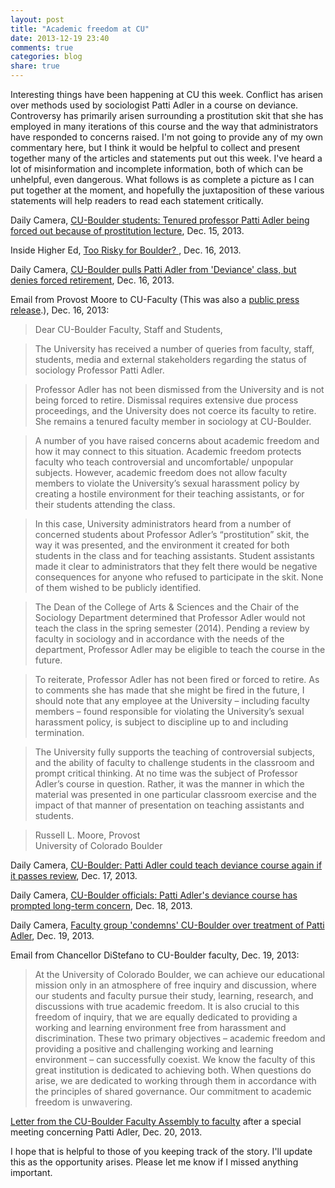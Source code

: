 ```yaml
---
layout: post
title: "Academic freedom at CU"
date: 2013-12-19 23:40
comments: true
categories: blog
share: true
---
```


Interesting things have been happening at CU this week. Conflict has arisen over methods used by sociologist Patti Adler in a course on deviance. Controversy has primarily arisen surrounding a prostitution skit that she has employed in many iterations of this course and the way that administrators have responded to concerns raised. I'm not going to provide any of my own commentary here, but I think it would be helpful to collect and present together many of the articles and statements put out this week. I've heard a lot of misinformation and incomplete information, both of which can be unhelpful, even dangerous. What follows is as complete a picture as I can put together at the moment, and hopefully the juxtaposition of these various statements will help readers to read each statement critically.

Daily Camera, [CU-Boulder students: Tenured professor Patti Adler being forced out because of prostitution lecture](http://www.dailycamera.com/cu-news/ci_24721349/cu-boulder-students-tenured-professor-patti-adler-being), Dec. 15, 2013.

Inside Higher Ed, [Too Risky for Boulder?
](http://www.insidehighered.com/news/2013/12/16/tenured-professor-boulder-says-she-being-forced-out-over-lecture-prostitution), Dec. 16, 2013.

Daily Camera, [CU-Boulder pulls Patti Adler from 'Deviance' class, but denies forced retirement](http://www.dailycamera.com/cu-news/ci_24737023/cu-boulder-pulls-patti-adler-from-deviance-class), Dec. 16, 2013.

Email from Provost Moore to CU-Faculty (This was also a [public press release](http://www.colorado.edu/news/campus/2013/12/16/message-from-the-provost).), Dec. 16, 2013: 

> Dear CU-Boulder Faculty, Staff and Students,

> The University has received a number of queries from faculty, staff, students, media and external stakeholders regarding the status of sociology Professor Patti Adler.

> Professor Adler has not been dismissed from the University and is not being forced to retire. Dismissal requires extensive due process proceedings, and the University does not coerce its faculty to retire. She remains a tenured faculty member in sociology at CU-Boulder.

> A number of you have raised concerns about academic freedom and how it may connect to this situation. Academic freedom protects faculty who teach controversial and uncomfortable/ unpopular subjects. However, academic freedom does not allow faculty members to violate the University’s sexual harassment policy by creating a hostile environment for their teaching assistants, or for their students attending the class.

> In this case, University administrators heard from a number of concerned students about Professor Adler’s “prostitution” skit, the way it was presented, and the environment it created for both students in the class and for teaching assistants. Student assistants made it clear to administrators that they felt there would be negative consequences for anyone who refused to participate in the skit. None of them wished to be publicly identified.

> The Dean of the College of Arts & Sciences and the Chair of the Sociology Department determined that Professor Adler would not teach the class in the spring semester (2014). Pending a review by faculty in sociology and in accordance with the needs of the department, Professor Adler may be eligible to teach the course in the future.

> To reiterate, Professor Adler has not been fired or forced to retire. As to comments she has made that she might be fired in the future, I should note that any employee at the University – including faculty members – found responsible for violating the University’s sexual harassment policy, is subject to discipline up to and including termination.

> The University fully supports the teaching of controversial subjects, and the ability of faculty to challenge students in the classroom and prompt critical thinking. At no time was the subject of Professor Adler’s course in question. Rather, it was the manner in which the material was presented in one particular classroom exercise and the impact of that manner of presentation on teaching assistants and students. 

> Russell L. Moore, Provost  
University of Colorado Boulder

Daily Camera, [CU-Boulder: Patti Adler could teach deviance course again if it passes review](http://www.dailycamera.com/cu-news/ci_24738548/boulder-faculty-call-emergency-meeting-discuss-patti-adler), Dec. 17, 2013.

Daily Camera, [CU-Boulder officials: Patti Adler's deviance course has prompted long-term concern](http://www.dailycamera.com/cu-news/ci_24747207/patti-adler-prostitution-skit-cu-boulder-photo-consent), Dec. 18, 2013.

Daily Camera, [Faculty group 'condemns' CU-Boulder over treatment of Patti Adler](http://www.dailycamera.com/cu-news/ci_24756214/faculty-group-condemns-cu-boulder-over-treatment-patti), Dec. 19, 2013.

Email from Chancellor DiStefano to CU-Boulder faculty, Dec. 19, 2013:

> At the University of Colorado Boulder, we can achieve our educational mission only in an atmosphere of free inquiry and discussion, where our students and faculty pursue their study, learning, research, and discussions with true academic freedom. It is also crucial to this freedom of inquiry, that we are equally dedicated to providing a working and learning environment free from harassment and discrimination. These two primary objectives – academic freedom and providing a positive and challenging working and learning environment – can successfully coexist. We know the faculty of this great institution is dedicated to achieving both. When questions do arise, we are dedicated to working through them in accordance with the principles of shared governance. Our commitment to academic freedom is unwavering.

[Letter from the CU-Boulder Faculty Assembly to faculty](http://cuboulderbfa.wordpress.com/2013/12/20/patti-adler/) after a special meeting concerning Patti Adler, Dec. 20, 2013.

I hope that is helpful to those of you keeping track of the story. I'll update this as the opportunity arises. Please let me know if I missed anything important.
